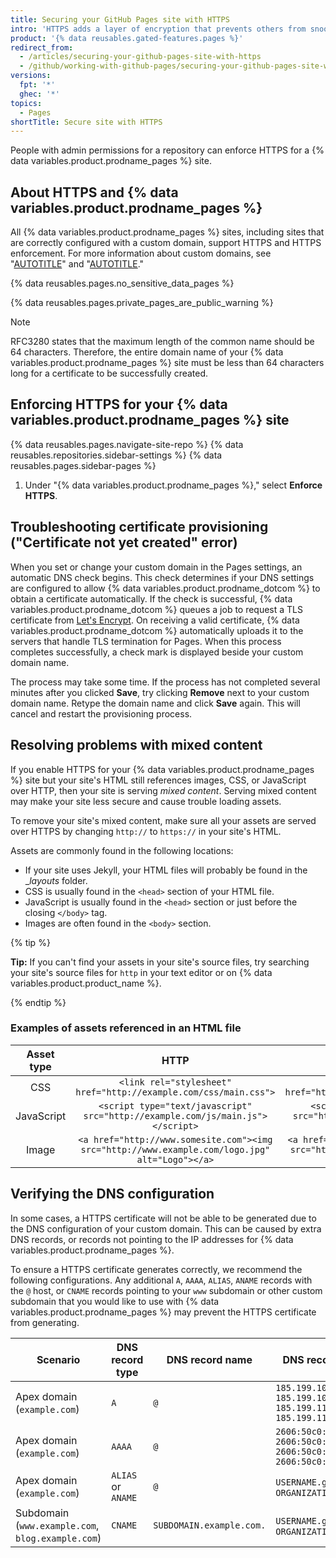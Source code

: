 ```yaml
---
title: Securing your GitHub Pages site with HTTPS
intro: 'HTTPS adds a layer of encryption that prevents others from snooping on or tampering with traffic to your site. You can enforce HTTPS for your {% data variables.product.prodname_pages %} site to transparently redirect all HTTP requests to HTTPS.'
product: '{% data reusables.gated-features.pages %}'
redirect_from:
  - /articles/securing-your-github-pages-site-with-https
  - /github/working-with-github-pages/securing-your-github-pages-site-with-https
versions:
  fpt: '*'
  ghec: '*'
topics:
  - Pages
shortTitle: Secure site with HTTPS
---
```


People with admin permissions for a repository can enforce HTTPS for a {% data variables.product.prodname_pages %} site.

## About HTTPS and {% data variables.product.prodname_pages %}

All {% data variables.product.prodname_pages %} sites, including sites that are correctly configured with a custom domain, support HTTPS and HTTPS enforcement. For more information about custom domains, see "[AUTOTITLE](/pages/configuring-a-custom-domain-for-your-github-pages-site/about-custom-domains-and-github-pages)" and "[AUTOTITLE](/pages/configuring-a-custom-domain-for-your-github-pages-site/troubleshooting-custom-domains-and-github-pages#https-errors)."

{% data reusables.pages.no_sensitive_data_pages %}

{% data reusables.pages.private_pages_are_public_warning %}

> [!NOTE]
> RFC3280 states that the maximum length of the common name should be 64 characters. Therefore, the entire domain name of your {% data variables.product.prodname_pages %} site must be less than 64 characters long for a certificate to be successfully created.

## Enforcing HTTPS for your {% data variables.product.prodname_pages %} site

{% data reusables.pages.navigate-site-repo %}
{% data reusables.repositories.sidebar-settings %}
{% data reusables.pages.sidebar-pages %}
1. Under "{% data variables.product.prodname_pages %}," select **Enforce HTTPS**.

## Troubleshooting certificate provisioning ("Certificate not yet created" error)

When you set or change your custom domain in the Pages settings, an automatic DNS check begins. This check determines if your DNS settings are configured to allow {% data variables.product.prodname_dotcom %} to obtain a certificate automatically. If the check is successful, {% data variables.product.prodname_dotcom %} queues a job to request a TLS certificate from [Let's Encrypt](https://letsencrypt.org/). On receiving a valid certificate, {% data variables.product.prodname_dotcom %} automatically uploads it to the servers that handle TLS termination for Pages. When this process completes successfully, a check mark is displayed beside your custom domain name.

The process may take some time. If the process has not completed several minutes after you clicked **Save**, try clicking **Remove** next to your custom domain name. Retype the domain name and click **Save** again. This will cancel and restart the provisioning process.

## Resolving problems with mixed content

If you enable HTTPS for your {% data variables.product.prodname_pages %} site but your site's HTML still references images, CSS, or JavaScript over HTTP, then your site is serving _mixed content_. Serving mixed content may make your site less secure and cause trouble loading assets.

To remove your site's mixed content, make sure all your assets are served over HTTPS by changing `http://` to `https://` in your site's HTML.

Assets are commonly found in the following locations:
* If your site uses Jekyll, your HTML files will probably be found in the __layouts_ folder.
* CSS is usually found in the `<head>` section of your HTML file.
* JavaScript is usually found in the `<head>` section or just before the closing `</body>` tag.
* Images are often found in the `<body>` section.

{% tip %}

**Tip:** If you can't find your assets in your site's source files, try searching your site's source files for `http` in your text editor or on {% data variables.product.product_name %}.

{% endtip %}

### Examples of assets referenced in an HTML file

| Asset type | HTTP                                      | HTTPS                             |
|:----------:|:-----------------------------------------:|:---------------------------------:|
| CSS        | `<link rel="stylesheet" href="http://example.com/css/main.css">` | `<link rel="stylesheet" href="https://example.com/css/main.css">`
| JavaScript   |  `<script type="text/javascript" src="http://example.com/js/main.js"></script>`  |   `<script type="text/javascript" src="https://example.com/js/main.js"></script>`
| Image        |  `<a href="http://www.somesite.com"><img src="http://www.example.com/logo.jpg" alt="Logo"></a>`  | `<a href="https://www.somesite.com"><img src="https://www.example.com/logo.jpg" alt="Logo"></a>`

## Verifying the DNS configuration

In some cases, a HTTPS certificate will not be able to be generated due to the DNS configuration of your custom domain. This can be caused by extra DNS records, or records not pointing to the IP addresses for {% data variables.product.prodname_pages %}.

To ensure a HTTPS certificate generates correctly, we recommend the following configurations. Any additional `A`, `AAAA`, `ALIAS`, `ANAME` records with the `@` host, or `CNAME` records pointing to your `www` subdomain or other custom subdomain that you would like to use with {% data variables.product.prodname_pages %} may prevent the HTTPS certificate from generating.

| Scenario | DNS record type | DNS record name | DNS record value(s) |
|---|---|---|---|
| Apex domain<br />(`example.com`) | `A` | `@` | `185.199.108.153`<br />`185.199.109.153`<br />`185.199.110.153`<br />`185.199.111.153` |
| Apex domain<br />(`example.com`) | `AAAA` | `@` | `2606:50c0:8000::153`<br />`2606:50c0:8001::153`<br />`2606:50c0:8002::153`<br />`2606:50c0:8003::153` |
| Apex domain<br />(`example.com`) | `ALIAS` or `ANAME` | `@` | `USERNAME.github.io` or<br /> `ORGANIZATION.github.io` |
| Subdomain<br />(`ww​w.example.com`,<br />`blog.example.com`) | `CNAME` | `SUBDOMAIN.example.com.` | `USERNAME.github.io` or<br /> `ORGANIZATION.github.io` |
